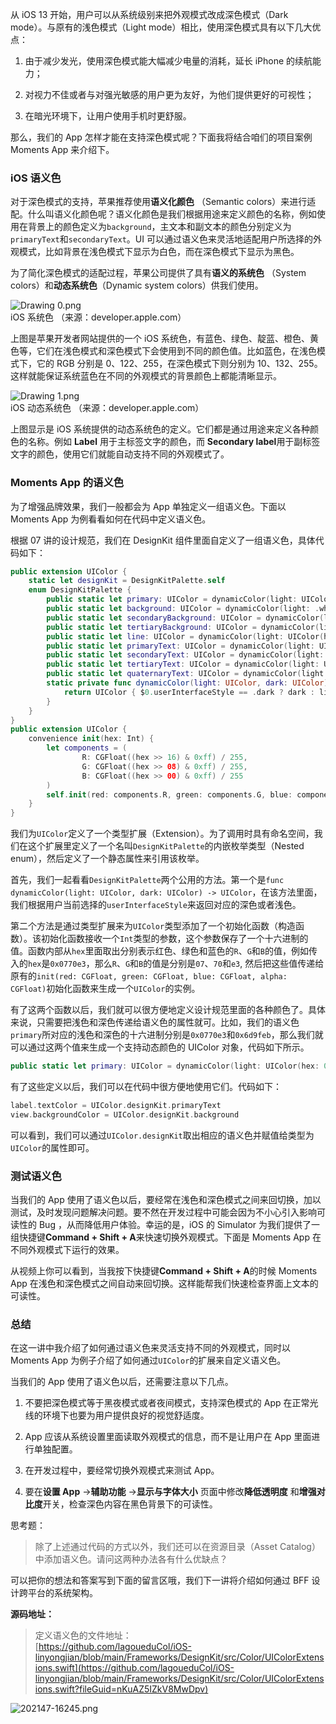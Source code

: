 从 iOS 13 开始，用户可以从系统级别来把外观模式改成深色模式（Dark mode）。与原有的浅色模式（Light mode）相比，使用深色模式具有以下几大优点：

1. 由于减少发光，使用深色模式能大幅减少电量的消耗，延长 iPhone 的续航能力；

2. 对视力不佳或者与对强光敏感的用户更为友好，为他们提供更好的可视性；

3. 在暗光环境下，让用户使用手机时更舒服。

那么，我们的 App 怎样才能在支持深色模式呢？下面我将结合咱们的项目案例 Moments App 来介绍下。

### iOS 语义色

对于深色模式的支持，苹果推荐使用**语义化颜色** （Semantic colors）来进行适配。什么叫语义化颜色呢？语义化颜色是我们根据用途来定义颜色的名称，例如使用在背景上的颜色定义为`background`，主文本和副文本的颜色分别定义为`primaryText`和`secondaryText`。UI 可以通过语义色来灵活地适配用户所选择的外观模式，比如背景在浅色模式下显示为白色，而在深色模式下显示为黑色。

为了简化深色模式的适配过程，苹果公司提供了具有**语义的系统色** （System colors）和**动态系统色**（Dynamic system colors）供我们使用。

![Drawing 0.png](https://s0.lgstatic.com/i/image6/M01/32/20/CioPOWBtbFCAc4E2AADtEG1CRbc357.png)  
iOS 系统色 （来源：developer.apple.com）

上图是苹果开发者网站提供的一个 iOS 系统色，有蓝色、绿色、靛蓝、橙色、黄色等，它们在浅色模式和深色模式下会使用到不同的颜色值。比如蓝色，在浅色模式下，它的 RGB 分别是 0、122、255，在深色模式下则分别为 10、132、255。这样就能保证系统蓝色在不同的外观模式的背景颜色上都能清晰显示。

![Drawing 1.png](https://s0.lgstatic.com/i/image6/M01/32/20/CioPOWBtbF6AHsamAACvBohqBt8079.png)  
iOS 动态系统色 （来源：developer.apple.com）

上图显示是 iOS 系统提供的动态系统色的定义。它们都是通过用途来定义各种颜色的名称。例如 **Label** 用于主标签文字的颜色，而 **Secondary label**用于副标签文字的颜色，使用它们就能自动支持不同的外观模式了。

### Moments App 的语义色

为了增强品牌效果，我们一般都会为 App 单独定义一组语义色。下面以 Moments App 为例看看如何在代码中定义语义色。

根据 07 讲的设计规范，我们在 DesignKit 组件里面自定义了一组语义色，具体代码如下：

```swift
public extension UIColor {
    static let designKit = DesignKitPalette.self
    enum DesignKitPalette {
        public static let primary: UIColor = dynamicColor(light: UIColor(hex: 0x0770e3), dark: UIColor(hex: 0x6d9feb))
        public static let background: UIColor = dynamicColor(light: .white, dark: .black)
        public static let secondaryBackground: UIColor = dynamicColor(light: UIColor(hex: 0xf1f2f8), dark: UIColor(hex: 0x1D1B20))
        public static let tertiaryBackground: UIColor = dynamicColor(light: .white, dark: UIColor(hex: 0x2C2C2E))
        public static let line: UIColor = dynamicColor(light: UIColor(hex: 0xcdcdd7), dark: UIColor(hex: 0x48484A))
        public static let primaryText: UIColor = dynamicColor(light: UIColor(hex: 0x111236), dark: .white)
        public static let secondaryText: UIColor = dynamicColor(light: UIColor(hex: 0x68697f), dark: UIColor(hex: 0x8E8E93))
        public static let tertiaryText: UIColor = dynamicColor(light: UIColor(hex: 0x8f90a0), dark: UIColor(hex: 0x8E8E93))
        public static let quaternaryText: UIColor = dynamicColor(light: UIColor(hex: 0xb2b2bf), dark: UIColor(hex: 0x8E8E93))
        static private func dynamicColor(light: UIColor, dark: UIColor) -> UIColor {
            return UIColor { $0.userInterfaceStyle == .dark ? dark : light }
        }
    }
}
public extension UIColor {
    convenience init(hex: Int) {
        let components = (
                R: CGFloat((hex >> 16) & 0xff) / 255,
                G: CGFloat((hex >> 08) & 0xff) / 255,
                B: CGFloat((hex >> 00) & 0xff) / 255
        )
        self.init(red: components.R, green: components.G, blue: components.B, alpha: 1)
    }
}
```

我们为`UIColor`定义了一个类型扩展（Extension）。为了调用时具有命名空间，我们在这个扩展里定义了一个名叫`DesignKitPalette`的内嵌枚举类型（Nested enum），然后定义了一个静态属性来引用该枚举。  

首先，我们一起看看`DesignKitPalette`两个公用的方法。第一个是`func dynamicColor(light: UIColor, dark: UIColor) -> UIColor`，在该方法里面，我们根据用户当前选择的`userInterfaceStyle`来返回对应的深色或者浅色。

第二个方法是通过类型扩展来为`UIColor`类型添加了一个初始化函数（构造函数）。该初始化函数接收一个`Int`类型的参数，这个参数保存了一个十六进制的值。函数内部从`hex`里面取出分别表示红色、绿色和蓝色的`R`、`G`和`B`的值，例如传入的`hex`是`0x0770e3`，那么`R`、`G`和`B`的值是分别是`07`、`70`和`e3`, 然后把这些值传递给原有的`init(red: CGFloat, green: CGFloat, blue: CGFloat, alpha: CGFloat)`初始化函数来生成一个`UIColor`的实例。

有了这两个函数以后，我们就可以很方便地定义设计规范里面的各种颜色了。具体来说，只需要把浅色和深色传递给语义色的属性就可。比如，我们的语义色`primary`所对应的浅色和深色的十六进制分别是`0x0770e3`和`0x6d9feb`，那么我们就可以通过这两个值来生成一个支持动态颜色的 UIColor 对象，代码如下所示。

```swift
public static let primary: UIColor = dynamicColor(light: UIColor(hex: 0x0770e3), dark: UIColor(hex: 0x6d9feb))
```

有了这些定义以后，我们可以在代码中很方便地使用它们。代码如下：

```swift
label.textColor = UIColor.designKit.primaryText
view.backgroundColor = UIColor.designKit.background
```

可以看到，我们可以通过`UIColor.designKit`取出相应的语义色并赋值给类型为`UIColor`的属性即可。

### 测试语义色

当我们的 App 使用了语义色以后，要经常在浅色和深色模式之间来回切换，加以测试，及时发现问题解决问题。要不然在开发过程中可能会因为不小心引入影响可读性的 Bug ，从而降低用户体验。幸运的是，iOS 的 Simulator 为我们提供了一组快捷键**Command + Shift + A**来快速切换外观模式。下面是 Moments App 在不同外观模式下运行的效果。

从视频上你可以看到，当我按下快捷键**Command + Shift + A**的时候 Moments App 在浅色和深色模式之间自动来回切换。这样能帮我们快速检查界面上文本的可读性。

### 总结

在这一讲中我介绍了如何通过语义色来灵活支持不同的外观模式，同时以 Moments App 为例子介绍了如何通过`UIColor`的扩展来自定义语义色。

当我们的 App 使用了语义色以后，还需要注意以下几点。

1. 不要把深色模式等于黑夜模式或者夜间模式，支持深色模式的 App 在正常光线的环境下也要为用户提供良好的视觉舒适度。

2. App 应该从系统设置里面读取外观模式的信息，而不是让用户在 App 里面进行单独配置。

3. 在开发过程中，要经常切换外观模式来测试 App。

4. 要在**设置 App** -\>**辅助功能** -\>**显示与字体大小** 页面中修改**降低透明度** 和**增强对比度**开关，检查深色内容在黑色背景下的可读性。

思考题：
> 除了上述通过代码的方式以外，我们还可以在资源目录（Asset Catalog）中添加语义色。请问这两种办法各有什么优缺点？

可以把你的想法和答案写到下面的留言区哦，我们下一讲将介绍如何通过 BFF 设计跨平台的系统架构。

**源码地址：**
> 定义语义色的文件地址：  
> [https://github.com/lagoueduCol/iOS-linyongjian/blob/main/Frameworks/DesignKit/src/Color/UIColorExtensions.swift](https://github.com/lagoueduCol/iOS-linyongjian/blob/main/Frameworks/DesignKit/src/Color/UIColorExtensions.swift?fileGuid=nKuAZ5IZkV8MwDpv)

![202147-16245.png](https://s0.lgstatic.com/i/image6/M00/32/18/Cgp9HWBtbMaAReZYAAgQoLEBfco091.png)
